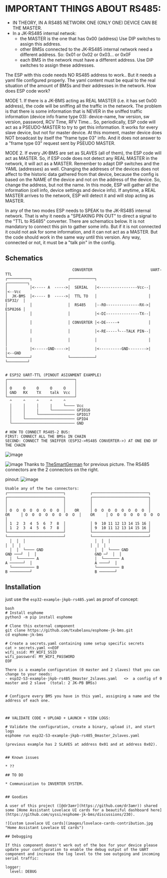# IMPORTANT THINGS ABOUT RS485:

- IN THEORY, IN A RS485 NETWORK ONE (ONLY ONE) DEVICE CAN BE THE MASTER.
- In a JK-RS485 internal netwok:
  - the MASTER is the one that has 0x00 (address) Use DIP switches to assign this address.
  - other BMSs connected to the JK-RS485 internal network need a different address. So: 0x01 or 0x02 or 0x03... or 0x0F
  - each BMS in the network must have a different address. Use DIP switches to assign these addresses.

The ESP with this code needs NO RS485 address to work.. But it needs a yaml file configured properly. The yaml content must be equal to the real situation of the amount of BMSs and their addresses in the network. How does ESP code work?

MODE 1. If there is a JK-BMS acting as REAL MASTER (i.e. it has set 0x00 address), the code will be sniffing all the traffic in the network. The problem is that there is some information that is NEVER in the sniffed traffic information (device info frame type 03): device-name, hw version, sw version, password, RCV Time, RFV Time...
So, periodically, ESP code will act as a PSEUDO-MASTER to try to get this information. It works for every slave device, but not for master device. At this moment, master device does NOT broadcast by itself the "frame type 03" info. And it does not answer to a "frame type 03" request sent by PSEUDO MASTER.

MODE 2. If every JK-BMS are set as SLAVES (all of them), the ESP code will act as MASTER. So, if ESP code does not detect any REAL MASTER in the network, it will act as a MASTER. Remember to adapt DIP switches and the YAML (addresses) as well. Changing the addreses of the devices does not affect to the historic data gathered from that device, because the config is based on the NAME of the device and not on the address of the device. So, change the address, but not the name. In this mode, ESP will gather all the information (cell info, device settings and device info). If anytime, a REAL MASTER arrives to the network, ESP will detect it and will stop acting as MASTER.

In any of the two modes ESP needs to SPEAK to the JK-RS485 internal network. That is why it needs a "SPEAKING PIN OUT" to direct a signal to the "TTL to RS485" converter. There are schematics below. It is not mandatory to connect this pin to gather some info. But if it is not connected it could not ask for some information, and it can not act as a MASTER. But the code should work in the same way until this version. Any way, connected or not, it must be a "talk pin" in the config.

## Schematics

```
                              CONVERTER                          UART-TTL
┌──────────┐                ┌───────────┐                       ┌─────────┐
│          │<----- A  ----->│  SERIAL   │<-----------------Vcc--│         │<--Vcc
│  JK-BMS  │<----- B  ----->│  TTL TO   │                       │ ESP32/  │
│          │                │  RS485    │--RO---------------RX->│ ESP8266 │
│          │                │           │<-DI---------------TX--│         │
│          │                │ CONVERTER │<-DE-----+             │         │
│          │                │           │<-RE-----└---TALK PIN--│         │
│          │                │           │                       │         │
|          |<------GND----->|           |<----------GND-------->|         |<--GND
└──────────┘                └───────────┘                       └─────────┘


# ESP32 UART-TTL (PINOUT ASIGNMENT EXAMPLE)
┌──────────────────────────────┐
│                              │
│ O     O     O     O     O    │
│ GND   RX    TX    talk  Vcc  │
└──────────────────────────────┘
  ^     ^     ^     ^     ^
  │     │     │     |     └──── Vcc
  │     │     |     └────────── GPIO16
  │     │     └──────────────── GPIO17
  │     └────────────────────── GPIO4
  └──────────────────────────── GND

# HOW TO CONNECT RS485-2 BUS:
FIRST: CONNECT ALL THE BMSs IN CHAIN
SECOND: CONNECT THE SNIFFER (ESP32->RS485 CONVERTER->) AT ONE END OF THE CHAIN
```

![image](https://github.com/user-attachments/assets/94e6c464-df4b-4a0f-b6e6-dd013b574ea0)

![image](https://github.com/user-attachments/assets/5e12311d-1791-40c4-9302-a4130708c5a6) Thanks to [TheSmartGerman](https://github.com/TheSmartGerman) for previous picture. The RS485 connectors are the 2 connectors on the right.

pinout:
![image](https://github.com/txubelaxu/esphome-jk-bms/assets/156140720/278abcac-c095-4ae2-8ba2-f82f1f152343)

```
Usable any of the two connectors:
┌─────────────────────────┐           ┌─────────────────────────┐           ┌─────────────────────────┐           ┌─────────────────────────┐
│                         │           │                         │           │                         │           │                         │
│ O  O  O  O  O  O  O  O  │    OR     │ O  O  O  O  O  O  O  O  │    OR     │ O  O  O  O  O  O  O  O  │    OR     │ O  O  O  O  O  O  O  O  │
│ 1  2  3  4  5  6  7  8  │           │ 9  10 11 12 13 14 15 16 │           │ 1  2  3  4  5  6  7  8  │           │ 9  10 11 12 13 14 15 16 │
└─────────────────────────┘           └─────────────────────────┘           └─────────────────────────┘           └─────────────────────────┘
  │  │  │                               │  │  │                                              │  │  │                               │  │  │
  │  │  └──── GND                       │  │  └──── GND                               GND ───┘  │  │                          GND ─┘  │  │
  │  └─────── A                         │  └─────── A                                   A ──────┘  │                            A ────┘  │
  └────────── B                         └────────── B                                   B ─────────┘                            B ───────┘
```

## Installation

just use the `esp32-example-jkpb-rs485.yaml` as proof of concept:

```
bash
# Install esphome
python3 -m pip install esphome

# Clone this external component
git clone https://github.com/txubelaxu/esphome-jk-bms.git
cd esphome-jk-bms

# Create a secrets.yaml containing some setup specific secrets
cat > secrets.yaml <<EOF
wifi_ssid: MY_WIFI_SSID
wifi_password: MY_WIFI_PASSWORD
EOF

There is a example configuration (0 master and 2 slaves) that you can change to your needs:
- esp32-S3-example-jkpb-rs485_0master_2slaves.yaml   <>  a config of 0 master and 2 slave  (total: 2 JK-PB BMSs)


# Configure every BMS you have in this yaml, assigning a name and the address of each one.



## VALIDATE CODE + UPLOAD + LAUNCH + VIEW LOGS:

# Validate the configuration, create a binary, upload it, and start logs
esphome run esp32-S3-example-jkpb-rs485_0master_2slaves.yaml

(previous example has 2 SLAVES at address 0x01 and at address 0x02).


## Known issues

* ??

## TO DO

* Communication to INVERTER SYSTEM.


## Goodies

A user of this project ([@dr3amr](https://github.com/dr3amr)) shared some [Home Assistant Lovelace UI cards for a beautiful dashboard here](https://github.com/syssi/esphome-jk-bms/discussions/230).

![Custom Lovelace UI cards](images/lovelace-cards-contribution.jpg "Home Assistant Lovelace UI cards")

## Debugging

If this component doesn't work out of the box for your device please update your configuration to enable the debug output of the UART component and increase the log level to the see outgoing and incoming serial traffic:

logger:
  level: DEBUG

```

